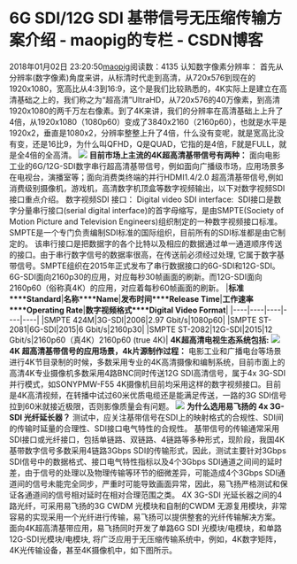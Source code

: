 # 6G SDI/12G SDI 基带信号无压缩传输方案介绍 - maopig的专栏 - CSDN博客
2018年01月02日 23:20:50[maopig](https://me.csdn.net/maopig)阅读数：4135
认知数字像素分辨率：
首先从分辨率(数字像素)角度来讲，从标清时代走到高清，从720x576到现在的1920x1080，宽高比从4:3到16:9，这个是我们比较熟悉的，4K实际上是建立在高清基础之上的，我们称之为“超高清”UltraHD，从720x576的40万像素，到高清1920x1080的两千万左右像素。到了4K来讲，我们的分辨率在高清基础上上升了4倍，从1920x1080（1080p60）变成了3840x2160（2160p60），也就是水平是1920x2，垂直是1080x2，分辨率整整上升了4倍，什么没有变呢，就是宽高比没有变，还是16比9，为什么叫QFHD，Q是QUAD，它指的是4倍，F就是FULL，就是全4倍的全高清。
![](http://gb.gigalight.com/imageRepository/e78e9d16-5c0a-4bbf-a6c3-ddc145835104.jpg)
**目前市场上主流的4K超高清基带信号有两种：**
面向电影工业的6G/12G-SDI数字串行超高清基带信号，例如面向广播级市场，应用场景多在电视台，演播室等；面向消费类终端的并行HDMI1.4/2.0 超高清基带信号,例如消费级别摄像机，游戏机，高清数字机顶盒等数字视频输出，以下对数字视频SDI接口重点介绍。
数字视频SDI 接口：
Digital video SDI interface: 
SDI接口是数字分量串行接口(serial digital interface)的首字母缩写，是由SMPTE(Society of Motion Picture and Television Engineers)组织制定的一种数字视频接口标准。SMPTE是一个专门负责编制SDI标准的国际组织，目前所有的SDI标准都是由它制定的。
该串行接口是把数据字的各个比特以及相应的数据通过单一通道顺序传送的接口。由于串行数字信号的数据率很高，在传送前必须经过处理, 它属于数字基带信号。SMPTE组织在2015年正式发布了串行数据接口的6G-SDI和12G-SDI。6G-SDI面向2160p30的应用，对应每秒30帧画面的刷新。而12G-SDI面向2160p60（俗称真4K）的应用，对应着每秒60帧画面的刷新。
|**标准****Standard**|**名称****Name**|**发布时间****Release Time**|**工作速率****Operating Rate**|**数字视频格式****Digital Video Format**|
|----|----|----|----|----|
|SMPTE 424M|3G-SDI|2006|2.97 Gbit/s|1080p60|
|SMPTE ST-2081|6G-SDI|2015|6 Gbit/s|2160p30|
|SMPTE ST-2082|12G-SDI|2015|12 Gbit/s|2160p60（真4K）2160p60 (true 4K)|
**4K超高清电视生态系统包括:**
**![](http://gb.gigalight.com/imageRepository/25c2fb6f-1283-47a7-bd2d-dfc4d40b4e04.png)**
**4K 超高清基带信号的应用场景，4k片源制作过程：**
电影工业和广播电台等场景进行4K节目录制的时候，多数采用专业的4K高清摄像和编制系统，目前市面上的高清4K专业摄像机多数采用4路BNC同时传送12G SDI高清信号，属于4x 3G-SDI并行模式，如SONYPMW-F55 4K摄像机目前均采用这样的数字视频接口。目前是4K高清视频，在转播中试过60米优质电缆还是能满足传送，一路的3G SDI信号拉到60米就接近极限，否则影像质量会有问题。
![](http://gb.gigalight.com/imageRepository/73b8c9db-c969-46a8-b12d-c543dddf07a4.png)
**为什么选用易飞扬的 4x 3G-SDI 光纤延长器？**
测试中，应关注基带信号在SDI上的映射格式的合规性、SDI间的传输时延量的合理性、SDI接口电气特性的合规性。
基带信号的传输通常采用SDI接口或光纤接口，包括单链路、双链路、4链路等多种形式，现阶段，我国4K基带数字信号多数采用4链路3Gbps SDI的传输形式，因此，测试主要针对3Gbps SDI信号中的数据格式、接口电气特性指标以及4个3Gbps SDI通道之间间的延时差，由于信号的处理以及物理传输等环节的细微差异，可能造成4个3Gbps SDI通道间的信号未能完全同步，严重时可能导致画面异常，因此，易飞扬严格测试和保证各通道间的信号相对延时在相对合理范围之类。
4X 3G-SDI 光延长器之间的4路光纤，可采用易飞扬的3G CWDM 光模块和自制的CWDM 无源复用模块，非常容易的实现采用一个光纤进行传输，易飞扬可以提供整套的光纤传输解决方案。
面向4K超高清基带应用，易飞扬同时开发了单路6G SDI 光模块/电模块，和单路12G-SDI光模块/电模块, 将广泛应用于无压缩传输系统中，例如，4K数字矩阵，4K光传输设备，甚至4K摄像机中，如下图所示。
